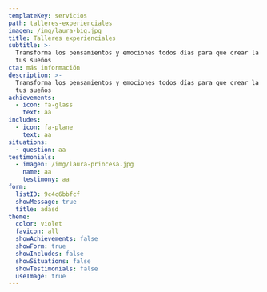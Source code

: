 ```yaml
---
templateKey: servicios
path: talleres-experienciales
imagen: /img/laura-big.jpg
title: Talleres experienciales
subtitle: >-
  Transforma los pensamientos y emociones todos días para que crear la vida de
  tus sueños
cta: más información
description: >-
  Transforma los pensamientos y emociones todos días para que crear la vida de
  tus sueños
achievements:
  - icon: fa-glass
    text: aa
includes:
  - icon: fa-plane
    text: aa
situations:
  - question: aa
testimonials:
  - imagen: /img/laura-princesa.jpg
    name: aa
    testimony: aa
form:
  listID: 9c4c6bbfcf
  showMessage: true
  title: adasd
theme:
  color: violet
  favicon: all
  showAchievements: false
  showForm: true
  showIncludes: false
  showSituations: false
  showTestimonials: false
  useImage: true
---
```


